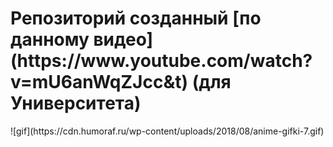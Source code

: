 <h1>Репозиторий созданный [по данному видео](https://www.youtube.com/watch?v=mU6anWqZJcc&t) (для Университета)</h1>
![gif](https://cdn.humoraf.ru/wp-content/uploads/2018/08/anime-gifki-7.gif)

